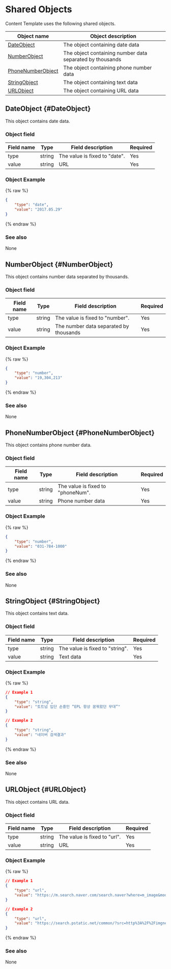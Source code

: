 # Shared Objects
Content Template uses the following shared objects.

| Object name  | Object description  |
|--------------------|---------------------------------------------------|
| [DateObject](#DateObject)  | The object containing date data  |
| [NumberObject](#NumberObject)  | The object containing number data separated by thousands |
| [PhoneNumberObject](#PhoneNumberObject) | The object containing phone number data  |
| [StringObject](#StringObject)  | The object containing text data  |
| [URLObject](#URLObject)  | The object containing URL data  |

## DateObject {#DateObject}
This object contains date data.

### Object field
| Field name  | Type  | Field description  | Required |
|---------------|---------|-----------------------------|---------|
| type  | string  | The value is fixed to "date".  | Yes  |
| value  | string  | URL  | Yes  |

### Object Example
{% raw %}
```json
{
    "type": "date",
    "value": "2017.05.29"
}
```
{% endraw %}

### See also
None

## NumberObject {#NumberObject}
This object contains number data separated by thousands.

### Object field
| Field name  | Type  | Field description  | Required |
|---------------|---------|-----------------------------|---------|
| type  | string  | The value is fixed to "number".  | Yes  |
| value  | string  | The number data separated by thousands | Yes  |

### Object Example
{% raw %}
```json
{
    "type": "number",
    "value": "19,304,213"
}
```
{% endraw %}

### See also
None

## PhoneNumberObject {#PhoneNumberObject}
This object contains phone number data.

### Object field
| Field name  | Type  | Field description  | Required |
|---------------|---------|-----------------------------|---------|
| type  | string  | The value is fixed to "phoneNum". | Yes  |
| value  | string  | Phone number data  | Yes  |

### Object Example
{% raw %}
```json
{
    "type": "number",
    "value": "031-784-1000"
}
```
{% endraw %}

### See also
None

## StringObject {#StringObject}
This object contains text data.

### Object field
| Field name  | Type  | Field description  | Required |
|---------------|---------|-----------------------------|---------|
| type  | string  | The value is fixed to "string".  | Yes  |
| value  | string  | Text data  | Yes  |

### Object Example
{% raw %}
```json
// Example 1
{
    "type": "string",
    "value": "토트넘 입단 손흥민 “EPL 항상 꿈꿔왔던 무대”"
}

// Example 2
{
    "type": "string",
    "value": "네이버 검색결과"
}
```
{% endraw %}

### See also
None

## URLObject {#URLObject}
This object contains URL data.

### Object field
| Field name  | Type  | Field description  | Required |
|---------------|---------|-----------------------------|---------|
| type  | string  | The value is fixed to "url".  | Yes  |
| value  | string  | URL  | Yes  |

### Object Example
{% raw %}
```json
// Example 1
{
    "type": "url",
    "value": "https://m.search.naver.com/search.naver?where=m_image&mode=default&query=%EC%86%90%ED%9D%A5%EB%AF%BC%20%EC%9D%B4%EB%AF%B8%EC%A7%80#imgId=news4100000269062_1"
}

// Example 2
{
    "type": "url",
    "value": "https://search.pstatic.net/common/?src=http%3A%2F%2Fimgnews.naver.com%2Fimage%2F410%2F2015%2F08%2F31%2F20150831_1441012614_99_20150831181804.jpg&type=b360"
}
```
{% endraw %}

### See also
None